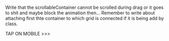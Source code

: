 Write that the scrollableContainer cannot be scrolled during drag or it goes to shit  and maybe block the animation then...
Remember to write about attaching first thte container to which grid is connected if it is being add by class.

TAP ON MOBILE >>>